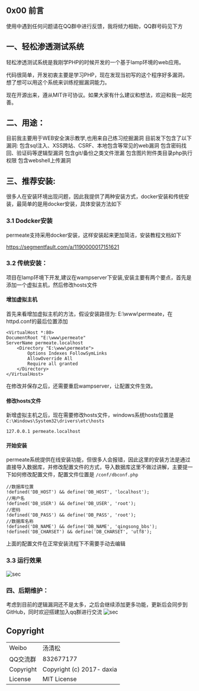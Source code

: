 ## 0x00 前言

使用中遇到任何问题请在QQ群中进行反馈，我将倾力相助，QQ群号码见下方

## 一、轻松渗透测试系统

轻松渗透测试系统是我刚学PHP的时候开发的一个基于lamp环境的web应用。
    
代码很简单，开发初衷主要是学习PHP，现在发现当初写的这个程序好多漏洞，想了想可以用这个系统来训练挖掘漏洞能力。

现在开源出来，遵从MIT许可协议。如果大家有什么建议和想法，欢迎和我一起完善。

## 二、用途：
目前我主要用于WEB安全演示教学,也用来自己练习挖掘漏洞
目前发下包含了以下漏洞:
包含sql注入、XSS跨站、CSRF、本地包含等常见的web漏洞
包含密码找回、验证码等逻辑型漏洞
包含git/备份之类文件泄漏
包含图片附件类目录php执行权限
包含webshell上传漏洞

## 三、推荐安装:

很多人在安装环境出现问题，因此我提供了两种安装方式，docker安装和传统安装，最简单的是用docker安装，具体安装方法如下

### 3.1 Dodcker安装

permeate支持采用docker安装，这样安装起来更加简洁，安装教程文档如下

https://segmentfault.com/a/1190000017151621
    


### 3.2 传统安装：

项目在lamp环境下开发,建议在wampserver下安装,安装主要有两个要点，首先是添加一个虚拟主机，然后修改hosts文件


#### 增加虚拟主机
首先来看增加虚拟主机的方法，假设安装路径为: E:\www\permeate，在httpd.conf的最后位置添加

```
<VirtualHost *:80>
DocumentRoot "E:\www\permeate"
ServerName permeate.localhost
    <Directory "E:\www\permeate">
        Options Indexes FollowSymLinks
        AllowOverride All
        Require all granted
    </Directory>
</VirtualHost>
```

在修改并保存之后，还需要重启wampserver，让配置文件生效。


#### 修改hosts文件
新增虚拟主机之后，现在需要修改hosts文件，windows系统hosts位置是 `C:\Windows\System32\drivers\etc\hosts` 

```
127.0.0.1 permeate.localhost
```


#### 开始安装
permeate系统提供在线安装功能，但很多人会报错，因此这里的安装方法是通过直接导入数据库，并修改配置文件的方式，导入数据库这里不做过讲解，主要提一下如何修改配置文件，配置文件位置是 `/conf/dbconf.php`
```
//数据库位置
!defined('DB_HOST') && define('DB_HOST', 'localhost');
//用户名
!defined('DB_USER') && define('DB_USER', 'root');
//密码
!defined('DB_PASS') && define('DB_PASS', 'root');
//数据库名称
!defined('DB_NAME') && define('DB_NAME', 'qingsong_bbs');
!defined('DB_CHARSET') && define('DB_CHARSET', 'utf8');
```
    
上面的配置文件在正常安装流程下不需要手动去编辑
    

    
        
###  3.3 运行效果

![sec](http://tuchuang.songboy.net/permeate/index.png?v=1)

### 四、后期维护：

考虑到目前的逻辑漏洞还不是太多，之后会继续添加更多功能，更新后会同步到GitHub，同时欢迎搭建加入qq群进行交流
![sec](http://tuchuang.songboy.net/permeate.jpg)

## Copyright

<table>
  <tr>
    <td>Weibo</td><td>汤清松</td>
  </tr>
  <tr>
    <td>QQ交流群</td><td>832677177</td>
  </tr>
  <tr>
    <td>Copyright</td><td>Copyright (c) 2017- daxia</td>
  </tr>
  <tr>
    <td>License</td><td>MIT License</td>
  </tr>
</table>
